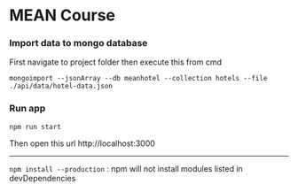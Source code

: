 # MEAN Course

### Import data to mongo database

First navigate to project folder then execute this from cmd

`mongoimport --jsonArray --db meanhotel --collection hotels --file ./api/data/hotel-data.json`

### Run app

`npm run start`

Then open this url http://localhost:3000

---

`npm install --production` : npm will not install modules listed in devDependencies